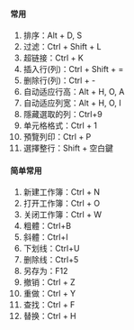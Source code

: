 #### **常用**
1. 排序：Alt + D, S
2. 过滤：Ctrl + Shift + L
3. 超链接：Ctrl + K
4. 插入行(列)：Ctrl + Shift + =
5. 删除行(列)：Ctrl + -
6. 自动适应行高：Alt + H, O, A
7. 自动适应列宽：Alt + H, O, I
8. 隱藏選取的列：Ctrl+9
9. 单元格格式：Ctrl + 1
10. 預覽列印：Ctrl + P
11. 選擇整行：Shift + 空白鍵


#### **简单常用**
1. 新建工作簿：Ctrl + N
2. 打开工作簿：Ctrl + O
3. 关闭工作簿：Ctrl + W
4. 粗體：Ctrl+B
5. 斜體：Ctrl+I
6. 下划线：Ctrl+U
7. 删除线：Ctrl+5
8. 另存为：F12
9. 撤销：Ctrl + Z
10. 重做：Ctrl + Y
11. 查找：Ctrl + F
12. 替换：Ctrl + H